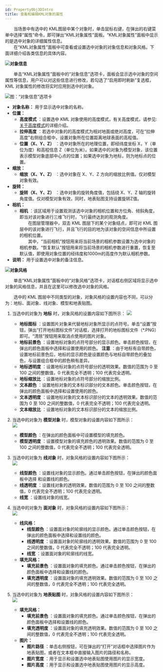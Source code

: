 ```yaml
---
id: PropertyObj3DIntro
title: 查看和编辑KML对象的属性
---
```

　　当场景中有选中的 KML图层中某个对象时，单击鼠标右键，在弹出的右键菜单中选择“属性”命令，即可弹出“KML对象属性”面板。“KML对象属性”面板中显示的是选中对象的详细属性信息。  
　　在“KML对象属性”面板中可查看或设置选中对象的对象信息和对象风格。下面详细介绍各类信息的具体内容。

![](img/close.gif)**对象信息**

　　单击“KML对象属性”面板中的“对象信息”选项卡，面板会显示选中对象的空间属性等信息，用户可以对这些信息进行修改，若勾选了“启用即时刷新”复选框，KML
对象属性的修改将实时应用到选中的对象。

![图：“对象信息”选项卡](img/PropertyDia1.png)  

  * **对象名称：** 用于显示选中对象的名称。
  * **位置：**
    * **高度模式** ：设置选中 KML 对象使用的高度模式，有关高度模式，请参见:[关于高度模式](../AdvancedLayserSetting/AboutAltitudeMode  )的详细介绍。
    * **拉伸高度** ：若选中对象的的高度模式为相对地面或绝对高度，可在“拉伸高度”右侧组合框中，设置对象所在位置距离地球表面的高程值。 
    * **位置（X、Y、Z）** ：选中对象所在的地理位置，即经纬度坐标 X，Y（单位为度）和高程信息 Z（单位为米）。如果选中的对象为模型对象，该位置表示模型对象底部中心点的位置；如果选中对象为地标，则为地标点的位置。
  * **缩放：**
    * **缩放（X、Y、Z）** ：选中对象在 X、Y、Z 方向的缩放比例值。仅对模型对象有效。
  * **旋转：**
    * **旋转（X、Y、Z）** ：选中对象的旋转角度值，包括绕 X、Y、Z 轴的旋转角度值。仅对模型对象有效，同时，地表贴图支持设置旋转Z值。
  * **相机：**
    * **相机** ：该区域用于设置观测该选中对象的相机位置和方位角、倾斜角度，即当对该对象进行三维飞行时，飞行最终达到的观测角度。  
   　　在图层管理器中，双击 KML 图层下的某个对象结点，即可对 KML 图层中的该对象进行飞行，并且飞行的目的地为该对象的空间信息中所设置的相机位置。  
　　其中，“当前相机”按钮用来将当前场景的相机参数设置为选中对象的相机参数。“恢复默认”按钮用来将当前场景的相机参数进行重置，恢复至默认值，即使用对象位置的经纬度和1000m的高度作为默认相机参数。  
  * **说明：** 用于设置选中对象的备注信息。

![](img/close.gif)**对象风格**

　　单击“KML对象属性”面板中的“对象风格”选项卡，对话框右侧区域将显示选中对象的风格信息，并且在这里可以修改选中对象的风格。

　　选中的 KML 图层中不同类型的对象，对象风格的设置内容也不同，可以分为：地标、面对象、线对象、模型和地表贴图。

1. 当选中的对象为 **地标** 时，对象风格的设置内容如下图所示：
 ![](img/GeoPlaceMark.png)  

      * **地标图标** ：设置图片对象来代替地标对象所显示的点符号。单击“设置”按钮，弹出“打开地标图标文件”对话框，选择打开的地标图标文件（*.PNG）即可。“清除”按钮用来取消点使用的图片对象。
      * **地标前景色** ：设置地标对象的点符号部分的显示颜色。单击颜色按钮，在弹出的颜色面板中选择和设置使用的颜色。 **注意** ：由于地标有自带颜色，设置地标前景色后，地标的显示颜色是设置颜色与地标自带颜色的叠加色，与设置组合框中的颜色稍有差异。
      * **地标透明度** ：设置地标对象的点符号部分的透明效果。数值的范围为 0 至 100 之间的整数值，0 代表完全不透明；100 代表完全透明。
      * **地标缩放比** ：设置地标对象的点符号部分的缩放比例。
      * **文本颜色** ：设置地标对象的文本标识部分的文本颜色。单击颜色按钮，在弹出的颜色面板中选择和设置使用的颜色。
      * **文本透明度** ：设置地标对象的文本标识部分的文本的透明效果。数值的范围为 0 至 100 之间的整数值，0 代表完全不透明；100 代表完全透明。
      * **文本缩放比** ：设置地标对象的文本标识部分的文本的缩放比例。
  2. 当选中的对象为 **模型对象** 时，模型对象的设置内容如下图所示：  
   ![](../SceneInteraction/img/ModelStyle.png)  
 
     * **模型颜色** ：在弹出的颜色面板中可设置模型的填充颜色。
     * **模型透明度** ：设置模型对象的填充颜色的透明效果。数值的范围为 0 至 100 之间的整数值，0 代表完全不透明；100 代表完全透明。
  3. 当选中的对象为 **线对象** 时，对象风格的设置内容如下图所示：  
   ![](../SceneInteraction/img/LineStyle3D.png)  

     * **线型颜色** ：设置线对象的显示颜色。通过单击颜色按钮，在弹出的颜色面板中选择 和设置线的颜色。
     * **线透明度** ：设置线对象的透明效果。数值的范围为 0 至 100 之间的整数值，0 代表完全不透明；100 代表完全透明。
     * **线宽** ：设置线对象的线宽。
  4. 当选中的对象为 **面对象** 时，对象风格的设置内容如下图所示：   
   ![](../SceneInteraction/img/RegionStyle3D.png)   
   
     * **线风格：**
       * **线型颜色** ：设置面对象的轮廓线的显示颜色。通过单击颜色按钮，在弹出的颜色面板中选择和设置线的颜色。
       * **线透明度** ：设置面对象的轮廓线的透明效果。数值的范围为 0 至 100 之间的整数值，0 代表完全不透明；100 代表完全透明。
       * **线宽** ：设置面对象的轮廓线的线宽。
     * **填充风格：**
       * **填充前景色** ：设置面对象的填充颜色。通过单击颜色按钮，在弹出的颜色面板中选择和设置线的颜色。
       * **填充透明度** ：设置面对象的填充透明效果。数值的范围为 0 至 100 之间的整数值，0 代表完全不透明；100 代表完全透明。
       
  5. 当选中的对象为 **地表贴图** 时，对象风格的设置内容如下图所示：    
   ![](../SceneInteraction/img/PicStyle3D.png)  

      * **填充风格：**
        * **填充前景色** ：设置面对象的填充颜色。通过单击颜色按钮，在弹出的颜色面板中选择和设置线的颜色。
        * **填充透明度** ：设置面对象的填充透明效果。数值的范围为 0 至 100 之间的整数值，0 代表完全不透明；100 代表完全透明。
      * **图片：**
        * **图片路径** ：单击右侧按钮，可在弹出的“打开”对话框中选择图片作为地表贴图，或者在文本框中直接输入图片的路径和名称。
        * **图片宽度** ：用于显示和设置选中地表贴图使用图片的显示宽度。
        * **图片高度** ：用于显示和设置选中地表贴图使用图片的显示高度。

 

